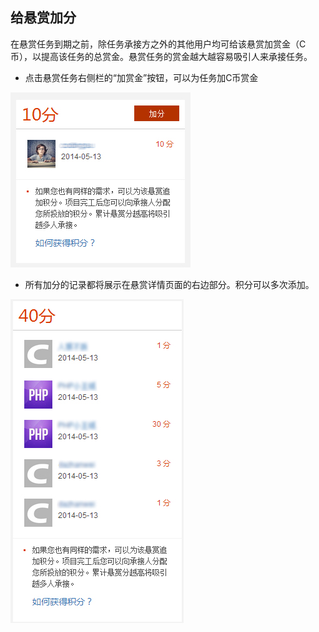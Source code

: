 ## 给悬赏加分

在悬赏任务到期之前，除任务承接方之外的其他用户均可给该悬赏加赏金（C币），以提高该任务的总赏金。悬赏任务的赏金越大越容易吸引人来承接任务。


* 点击悬赏任务右侧栏的“加赏金”按钮，可以为任务加C币赏金

![](images/FAQ_11_3_1.jpg)

* 所有加分的记录都将展示在悬赏详情页面的右边部分。积分可以多次添加。


![](images/FAQ_11_3_2.jpg)



